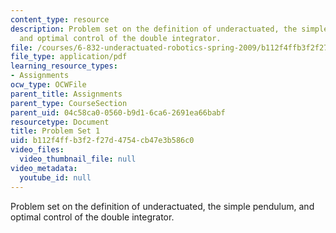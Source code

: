 ```yaml
---
content_type: resource
description: Problem set on the definition of underactuated, the simple pendulum,
  and optimal control of the double integrator.
file: /courses/6-832-underactuated-robotics-spring-2009/b112f4ffb3f2f27d4754cb47e3b586c0_MIT6_832s09_pset01.pdf
file_type: application/pdf
learning_resource_types:
- Assignments
ocw_type: OCWFile
parent_title: Assignments
parent_type: CourseSection
parent_uid: 04c58ca0-0560-b9d1-6ca6-2691ea66babf
resourcetype: Document
title: Problem Set 1
uid: b112f4ff-b3f2-f27d-4754-cb47e3b586c0
video_files:
  video_thumbnail_file: null
video_metadata:
  youtube_id: null
---
```

Problem set on the definition of underactuated, the simple pendulum, and optimal control of the double integrator.
